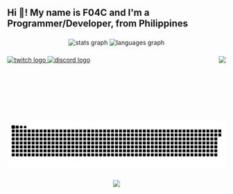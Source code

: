 <h2 align="left">Hi 👋! My name is F04C and I'm a Programmer/Developer, from Philippines</h2>

###

<div align="center">
  <img src="https://github-readme-stats.vercel.app/api?username=f04c&hide_title=false&hide_rank=true&show_icons=true&include_all_commits=true&count_private=true&disable_animations=false&theme=dracula&locale=en&hide_border=false" height="150" alt="stats graph"  />
  <img src="https://github-readme-stats.vercel.app/api/top-langs?username=f04c&locale=en&hide_title=false&layout=compact&card_width=320&langs_count=5&theme=dracula&hide_border=false" height="150" alt="languages graph"  />
</div>

###

<img align="right" height="150" src="https://i.ibb.co/x1yP1PF/Shiroll-2023-Wallpaper-1.jpg"  />

###

<div align="left">
</div>

###

<div align="left">
  <a href="https://www.twitch.tv/f04c_osu" target="_blank">
    <img src="https://img.shields.io/static/v1?message=Twitch&logo=twitch&label=&color=9146FF&logoColor=white&labelColor=&style=for-the-badge" height="35" alt="twitch logo"  />
  </a>
  <a href="https://www.discord.com/users/550652288272695296" target="_blank">
    <img src="https://img.shields.io/static/v1?message=Discord&logo=discord&label=&color=7289DA&logoColor=white&labelColor=&style=for-the-badge" height="35" alt="discord logo"  />
  </a>
</div>

###

<br clear="both">

<img src="https://raw.githubusercontent.com/F04C/f04c/main/output/snake.svg" alt="Snake animation" />

###

<div align="center">
  <img src="https://profile-counter.glitch.me/f04c/count.svg?"  />
</div>

###
